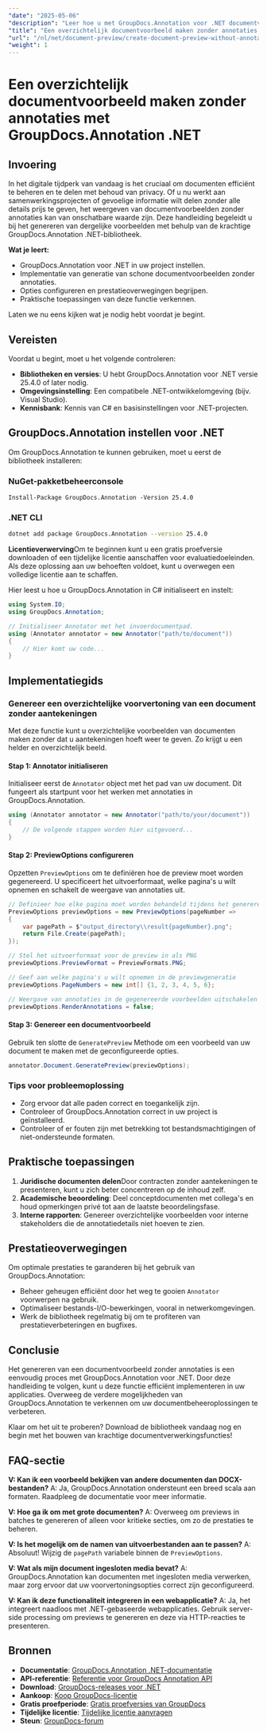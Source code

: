 ```yaml
---
"date": "2025-05-06"
"description": "Leer hoe u met GroupDocs.Annotation voor .NET documentvoorbeelden kunt genereren zonder annotaties. Zo geniet u van privacy en duidelijkheid bij samenwerkingsprojecten."
"title": "Een overzichtelijk documentvoorbeeld maken zonder annotaties met GroupDocs.Annotation .NET"
"url": "/nl/net/document-preview/create-document-preview-without-annotations-groupdocs-dotnet/"
"weight": 1
---
```


# Een overzichtelijk documentvoorbeeld maken zonder annotaties met GroupDocs.Annotation .NET

## Invoering

In het digitale tijdperk van vandaag is het cruciaal om documenten efficiënt te beheren en te delen met behoud van privacy. Of u nu werkt aan samenwerkingsprojecten of gevoelige informatie wilt delen zonder alle details prijs te geven, het weergeven van documentvoorbeelden zonder annotaties kan van onschatbare waarde zijn. Deze handleiding begeleidt u bij het genereren van dergelijke voorbeelden met behulp van de krachtige GroupDocs.Annotation .NET-bibliotheek.

**Wat je leert:**
- GroupDocs.Annotation voor .NET in uw project instellen.
- Implementatie van generatie van schone documentvoorbeelden zonder annotaties.
- Opties configureren en prestatieoverwegingen begrijpen.
- Praktische toepassingen van deze functie verkennen.

Laten we nu eens kijken wat je nodig hebt voordat je begint.

## Vereisten

Voordat u begint, moet u het volgende controleren:
- **Bibliotheken en versies**: U hebt GroupDocs.Annotation voor .NET versie 25.4.0 of later nodig.
- **Omgevingsinstelling**: Een compatibele .NET-ontwikkelomgeving (bijv. Visual Studio).
- **Kennisbank**: Kennis van C# en basisinstellingen voor .NET-projecten.

## GroupDocs.Annotation instellen voor .NET

Om GroupDocs.Annotation te kunnen gebruiken, moet u eerst de bibliotheek installeren:

### NuGet-pakketbeheerconsole
```shell
Install-Package GroupDocs.Annotation -Version 25.4.0
```

### .NET CLI
```bash
dotnet add package GroupDocs.Annotation --version 25.4.0
```

**Licentieverwerving**Om te beginnen kunt u een gratis proefversie downloaden of een tijdelijke licentie aanschaffen voor evaluatiedoeleinden. Als deze oplossing aan uw behoeften voldoet, kunt u overwegen een volledige licentie aan te schaffen.

Hier leest u hoe u GroupDocs.Annotation in C# initialiseert en instelt:

```csharp
using System.IO;
using GroupDocs.Annotation;

// Initialiseer Annotator met het invoerdocumentpad.
using (Annotator annotator = new Annotator("path/to/document"))
{
    // Hier komt uw code...
}
```

## Implementatiegids

### Genereer een overzichtelijke voorvertoning van een document zonder aantekeningen

Met deze functie kunt u overzichtelijke voorbeelden van documenten maken zonder dat u aantekeningen hoeft weer te geven. Zo krijgt u een helder en overzichtelijk beeld.

#### Stap 1: Annotator initialiseren
Initialiseer eerst de `Annotator` object met het pad van uw document. Dit fungeert als startpunt voor het werken met annotaties in GroupDocs.Annotation.

```csharp
using (Annotator annotator = new Annotator("path/to/your/document"))
{
    // De volgende stappen worden hier uitgevoerd...
}
```

#### Stap 2: PreviewOptions configureren

Opzetten `PreviewOptions` om te definiëren hoe de preview moet worden gegenereerd. U specificeert het uitvoerformaat, welke pagina's u wilt opnemen en schakelt de weergave van annotaties uit.

```csharp
// Definieer hoe elke pagina moet worden behandeld tijdens het genereren van een voorbeeld
PreviewOptions previewOptions = new PreviewOptions(pageNumber =>
{
    var pagePath = $"output_directory\\result{pageNumber}.png";
    return File.Create(pagePath);
});

// Stel het uitvoerformaat voor de preview in als PNG
previewOptions.PreviewFormat = PreviewFormats.PNG;

// Geef aan welke pagina's u wilt opnemen in de previewgeneratie
previewOptions.PageNumbers = new int[] {1, 2, 3, 4, 5, 6};

// Weergave van annotaties in de gegenereerde voorbeelden uitschakelen
previewOptions.RenderAnnotations = false;
```

#### Stap 3: Genereer een documentvoorbeeld

Gebruik ten slotte de `GeneratePreview` Methode om een voorbeeld van uw document te maken met de geconfigureerde opties.

```csharp
annotator.Document.GeneratePreview(previewOptions);
```

### Tips voor probleemoplossing
- Zorg ervoor dat alle paden correct en toegankelijk zijn.
- Controleer of GroupDocs.Annotation correct in uw project is geïnstalleerd.
- Controleer of er fouten zijn met betrekking tot bestandsmachtigingen of niet-ondersteunde formaten.

## Praktische toepassingen

1. **Juridische documenten delen**Door contracten zonder aantekeningen te presenteren, kunt u zich beter concentreren op de inhoud zelf.
2. **Academische beoordeling**: Deel conceptdocumenten met collega's en houd opmerkingen privé tot aan de laatste beoordelingsfase.
3. **Interne rapporten**: Genereer overzichtelijke voorbeelden voor interne stakeholders die de annotatiedetails niet hoeven te zien.

## Prestatieoverwegingen

Om optimale prestaties te garanderen bij het gebruik van GroupDocs.Annotation:
- Beheer geheugen efficiënt door het weg te gooien `Annotator` voorwerpen na gebruik.
- Optimaliseer bestands-I/O-bewerkingen, vooral in netwerkomgevingen.
- Werk de bibliotheek regelmatig bij om te profiteren van prestatieverbeteringen en bugfixes.

## Conclusie

Het genereren van een documentvoorbeeld zonder annotaties is een eenvoudig proces met GroupDocs.Annotation voor .NET. Door deze handleiding te volgen, kunt u deze functie efficiënt implementeren in uw applicaties. Overweeg de verdere mogelijkheden van GroupDocs.Annotation te verkennen om uw documentbeheeroplossingen te verbeteren.

Klaar om het uit te proberen? Download de bibliotheek vandaag nog en begin met het bouwen van krachtige documentverwerkingsfuncties!

## FAQ-sectie

**V: Kan ik een voorbeeld bekijken van andere documenten dan DOCX-bestanden?**
A: Ja, GroupDocs.Annotation ondersteunt een breed scala aan formaten. Raadpleeg de documentatie voor meer informatie.

**V: Hoe ga ik om met grote documenten?**
A: Overweeg om previews in batches te genereren of alleen voor kritieke secties, om zo de prestaties te beheren.

**V: Is het mogelijk om de namen van uitvoerbestanden aan te passen?**
A: Absoluut! Wijzig de `pagePath` variabele binnen de `PreviewOptions`.

**V: Wat als mijn document ingesloten media bevat?**
A: GroupDocs.Annotation kan documenten met ingesloten media verwerken, maar zorg ervoor dat uw voorvertoningsopties correct zijn geconfigureerd.

**V: Kan ik deze functionaliteit integreren in een webapplicatie?**
A: Ja, het integreert naadloos met .NET-gebaseerde webapplicaties. Gebruik server-side processing om previews te genereren en deze via HTTP-reacties te presenteren.

## Bronnen
- **Documentatie**: [GroupDocs.Annotation .NET-documentatie](https://docs.groupdocs.com/annotation/net/)
- **API-referentie**: [Referentie voor GroupDocs Annotation API](https://reference.groupdocs.com/annotation/net/)
- **Download**: [GroupDocs-releases voor .NET](https://releases.groupdocs.com/annotation/net/)
- **Aankoop**: [Koop GroupDocs-licentie](https://purchase.groupdocs.com/buy)
- **Gratis proefperiode**: [Gratis proefversies van GroupDocs](https://releases.groupdocs.com/annotation/net/)
- **Tijdelijke licentie**: [Tijdelijke licentie aanvragen](https://purchase.groupdocs.com/temporary-license/)
- **Steun**: [GroupDocs-forum](https://forum.groupdocs.com/c/annotation/)